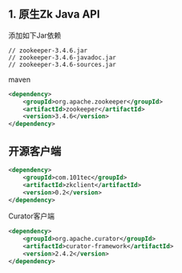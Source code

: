 ## 1. 原生Zk Java API

添加如下Jar依赖

```
// zookeeper-3.4.6.jar
// zookeeper-3.4.6-javadoc.jar
// zookeeper-3.4.6-sources.jar
```

maven

```xml
<dependency>
    <groupId>org.apache.zookeeper</groupId>
    <artifactId>zookeeper</artifactId>
    <version>3.4.6</version>
</dependency>
```

## 开源客户端

```xml
<dependency>
    <groupId>com.101tec</groupId>
    <artifactId>zkclient</artifactId>
    <version>0.2</version>
</dependency>
```

Curator客户端

```xml
<dependency>
    <groupId>org.apache.curator</groupId>
    <artifactId>curator-framework</artifactId>
    <version>2.4.2</version>
</dependency>
```